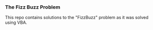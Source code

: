 ### The Fizz Buzz Problem

This repo contains solutions to the "FizzBuzz" problem as it was solved using VBA. 
